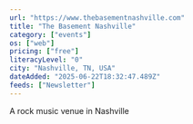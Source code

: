 ```yaml
---
url: "https://www.thebasementnashville.com"
title: "The Basement Nashville"
category: ["events"]
os: ["web"]
pricing: ["free"]
literacyLevel: "0"
city: "Nashville, TN, USA"
dateAdded: "2025-06-22T18:32:47.489Z"
feeds: ["Newsletter"]
---
```


A rock music venue in Nashville
